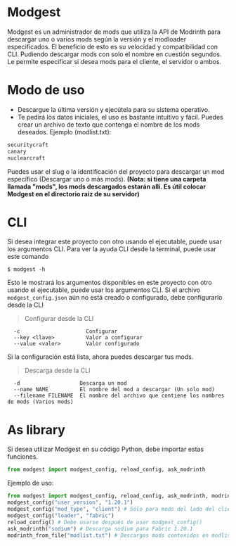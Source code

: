 # Modgest
Modgest es un administrador de mods que utiliza la API de Modrinth para descargar uno o varios mods según la versión y el modloader especificados. El beneficio de esto es su velocidad y compatibilidad con CLI. Pudiendo descargar mods con solo el nombre en cuestión segundos. Le permite especificar si desea mods para el cliente, el servidor o ambos.

# Modo de uso
- Descargue la última versión y ejecútela para su sistema operativo.
- Te pedirá los datos iniciales, el uso es bastante intuitivo y fácil.
Puedes crear un archivo de texto que contenga el nombre de los mods deseados.
Ejemplo (modlist.txt): 
```txt
securitycraft
canary
nuclearcraft
```
Puedes usar el slug o la identificación del proyecto para descargar un mod específico (Descargar uno o más mods).
**(Nota: si tiene una carpeta llamada "mods", los mods descargados estarán allí. Es útil colocar Modgest en el directorio raíz de su servidor)**

# CLI
Si desea integrar este proyecto con otro usando el ejecutable, puede usar los argumentos CLI.
Para ver la ayuda CLI desde la terminal, puede usar este comando
```
$ modgest -h
```
Esto le mostrará los argumentos disponibles en este proyecto con otro usando el ejecutable, puede usar los argumentos CLI.
Si el archivo `modgest_config.json` aún no está creado o configurado, debe configurarlo desde la CLI
> Configurar desde la CLI
```
  -c                     Configurar
  --key <llave>          Valor a configurar
  --value <valor>        Valor configurado
```
Si la configuración está lista, ahora puedes descargar tus mods.
> Descarga desde la CLI
```
  -d                   Descarga un mod
  --name NAME          El nombre del mod a descargar (Un solo mod)
  --filename FILENAME  El nombre del archivo que contiene los nombres de mods (Varios mods)
```
# As library
Si desea utilizar Modgest en su código Python, debe importar estas funciones.
```python
from modgest import modgest_config, reload_config, ask_modrinth
```
Ejemplo de uso:
```python
from modgest import modgest_config, reload_config, ask_modrinth, modrinth_from_file
modgest_config("user_version", "1.20.1")
modgest_config("mod_type", "client") # Sólo para mods del lado del cliente
modgest_config("loader", "fabric")
reload_config() # Debe usarse después de usar modgest_config()
ask_modrinth("sodium") # Descarga sodium para Fabric 1.20.1
modrinth_from_file("modlist.txt") # Descargas mods contenidos en modlist.txt para Fabric 1.20.1
```